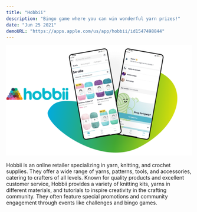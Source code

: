 ```yaml
---
title: "Hobbii"
description: "Bingo game where you can win wonderful yarn prizes!"
date: "Jun 25 2021"
demoURL: "https://apps.apple.com/us/app/hobbii/id1547498844"
---
```


![Hobbii](/hobbii.png)

Hobbii is an online retailer specializing in yarn, knitting, and crochet supplies. They offer a wide range of yarns, patterns, tools, and accessories, catering to crafters of all levels. Known for quality products and excellent customer service, Hobbii provides a variety of knitting kits, yarns in different materials, and tutorials to inspire creativity in the crafting community. They often feature special promotions and community engagement through events like challenges and bingo games.
